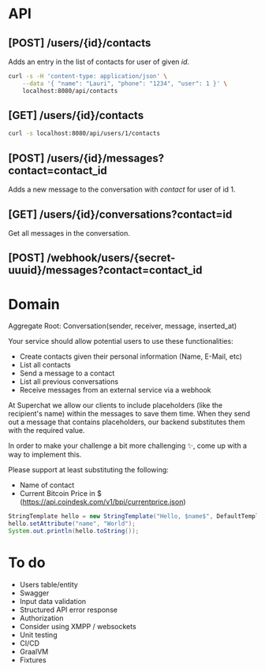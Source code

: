 # API

## [POST] /users/{id}/contacts

Adds an entry in the list of contacts for user of given _id_.

```bash
curl -s -H 'content-type: application/json' \
	--data '{ "name": "Lauri", "phone": "1234", "user": 1 }' \
	localhost:8080/api/contacts
```

## [GET] /users/{id}/contacts

```bash
curl -s localhost:8080/api/users/1/contacts
```

## [POST] /users/{id}/messages?contact=contact_id

Adds a new message to the conversation with _contact_ for
user of id 1.

## [GET] /users/{id}/conversations?contact=id

Get all messages in the conversation.

## [POST] /webhook/users/{secret-uuuid}/messages?contact=contact_id

# Domain

Aggregate Root: Conversation(sender, receiver, message, inserted_at)

Your service should allow potential users to use these functionalities:

- Create contacts given their personal information (Name, E-Mail, etc)
- List all contacts
- Send a message to a contact
- List all previous conversations
- Receive messages from an external service via a webhook

At Superchat we allow our clients to include placeholders (like the recipient's name) within the messages to save them time.
When they send out a message that contains placeholders, our backend substitutes them with the required value.

In order to make your challenge a bit more challenging ✨, come up with a way to implement this.

Please support at least substituting the following:

- Name of contact
- Current Bitcoin Price in $ (https://api.coindesk.com/v1/bpi/currentprice.json)


```java
StringTemplate hello = new StringTemplate("Hello, $name$", DefaultTemplateLexer.class);
hello.setAttribute("name", "World");
System.out.println(hello.toString());
```

# To do

- Users table/entity
- Swagger
- Input data validation
- Structured API error response
- Authorization
- Consider using XMPP / websockets
- Unit testing
- CI/CD
- GraalVM
- Fixtures
